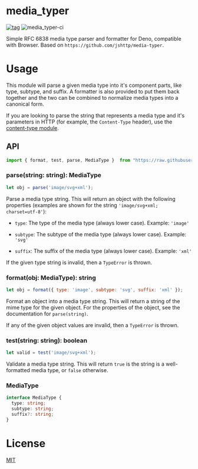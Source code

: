 # media_typer

[![tag](https://img.shields.io/github/tag/ako-deno/media_typer.svg)](https://github.com/ako-deno/media_typer/tags)
![media_typer-ci](https://github.com/ako-deno/media_typer/workflows/media_typer-ci/badge.svg)

Simple RFC 6838 media type parser and formatter for Deno, compatible with Browser. Based on `https://github.com/jshttp/media-typer`.

# Usage

This module will parse a given media type into it's component parts, like type,
subtype, and suffix. A formatter is also provided to put them back together and
the two can be combined to normalize media types into a canonical form.

If you are looking to parse the string that represents a media type and it's
parameters in HTTP (for example, the `Content-Type` header), use the
[content-type module](https://github.com/ako-deno/content_type).

## API
```js
import { format, test, parse, MediaType }  from "https://raw.githubusercontent.com/ako-deno/media_typer/master/mod.ts";
```

### parse(string: string): MediaType

```js
let obj = parse('image/svg+xml');
```

Parse a media type string. This will return an object with the following
properties (examples are shown for the string `'image/svg+xml; charset=utf-8'`):

 - `type`: The type of the media type (always lower case). Example: `'image'`

 - `subtype`: The subtype of the media type (always lower case). Example: `'svg'`

 - `suffix`: The suffix of the media type (always lower case). Example: `'xml'`

If the given type string is invalid, then a `TypeError` is thrown.

### format(obj: MediaType): string

```js
let obj = format({ type: 'image', subtype: 'svg', suffix: 'xml' });
```

Format an object into a media type string. This will return a string of the
mime type for the given object. For the properties of the object, see the
documentation for `parse(string)`.

If any of the given object values are invalid, then a `TypeError` is thrown.

### test(string: string): boolean

```js
let valid = test('image/svg+xml');
```

Validate a media type string. This will return `true` is the string is a well-
formatted media type, or `false` otherwise.

### MediaType

```TypeScript
interface MediaType {
  type: string;
  subtype: string;
  suffix?: string;
}
```

# License

[MIT](./LICENSE)
